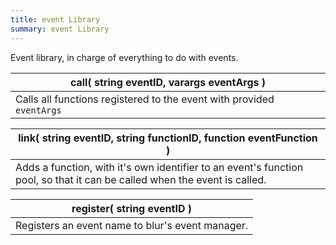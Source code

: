 ```yaml
---
title: event Library
summary: event Library
---
```



Event library, in charge of everything to do with events.

| call( **string** eventID, **varargs** eventArgs )  |
| ------------------- |
| Calls all functions registered to the event with provided `eventArgs` |



| link( **string** eventID, **string** functionID, **function** eventFunction )  |
| ------------------- |
| Adds a function, with it's own identifier to an event's function pool, so that it can be called when the event is called. |



| register( **string** eventID )  |
| ------------------- |
| Registers an event name to blur's event manager. |



